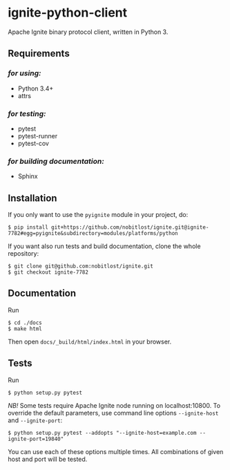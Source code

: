 # ignite-python-client
Apache Ignite binary protocol client, written in Python 3.

## Requirements

### *for using:*
- Python 3.4+
- attrs

### *for testing:*
- pytest
- pytest-runner
- pytest-cov

### *for building documentation:*
- Sphinx

## Installation
If you only want to use the `pyignite` module in your project, do:
```
$ pip install git+https://github.com/nobitlost/ignite.git@ignite-7782#egg=pyignite&subdirectory=modules/platforms/python
```

If you want also run tests and build documentation, clone the whole
repository:
```
$ git clone git@github.com:nobitlost/ignite.git
$ git checkout ignite-7782
```

## Documentation
Run
```
$ cd ./docs
$ make html
```
Then open `docs/_build/html/index.html` in your browser.

## Tests
Run
```
$ python setup.py pytest
```

*NB!* Some tests require Apache Ignite node running on localhost:10800.
To override the default parameters, use command line options
`--ignite-host` and `--ignite-port`:

```
$ python setup.py pytest --addopts "--ignite-host=example.com --ignite-port=19840"
```

You can use each of these options multiple times. All combinations
of given host and port will be tested.
